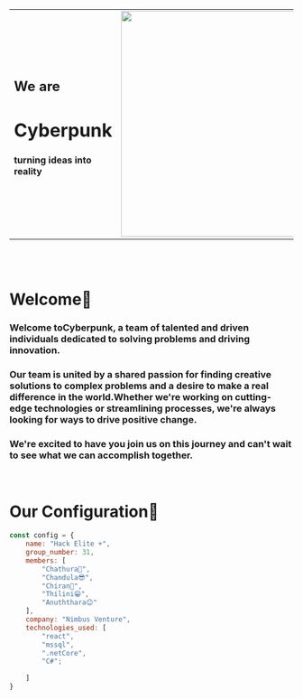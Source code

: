 <table align="center">
    <tr>
        <td>
            <span align="start">
                <h2>We are</h2>
                <h1><b>Cyberpunk<b></h1>
                <h4>turning ideas into reality</h4>
            </span>
        </td>
        <td>
            <img src="https://github.com/hack-elite-plus/.github/blob/main/profile/cyber-punk-2077.gif" width=400>
        </td>
    </tr>
</table>

<br/>
<br/>

# **Welcome🙏**

### Welcome toCyberpunk, a team of talented and driven individuals dedicated to solving problems and driving innovation. 

### Our team is united by a shared passion for finding creative solutions to complex problems and a desire to make a real difference in the world.Whether we're working on cutting-edge technologies or streamlining processes, we're always looking for ways to drive positive change. 

### We're excited to have you join us on this journey and can't wait to see what we can accomplish together. 

<br/>

# **Our Configuration🧩**

```javascript
const config = {
    name: "Hack Elite +",
    group_number: 31,
    members: [
        "Chathura🤗",
        "Chandula😎",
        "Chiran🤪",
        "Thilini😁",
        "Anuththara😊"
    ],
    company: "Nimbus Venture",
    technologies_used: [
        "react",
        "mssql",
        ".netCore",
        "C#";
   
    ]
}
